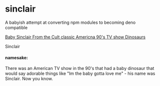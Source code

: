 # sinclair
A babyish attempt at converting npm modules to becoming deno compatible

[Baby Sinclair From the Cult classic Americna 90's TV show Dinosaurs](https://i.giphy.com/OUKCUp9wO8a52.gif)


Sinclair



#### namesake:

There was an American TV show in the 90's that had a baby dinosaur that would say adorable things like "Im the baby gotta love me" - his name was Sinclair. Now you know.

